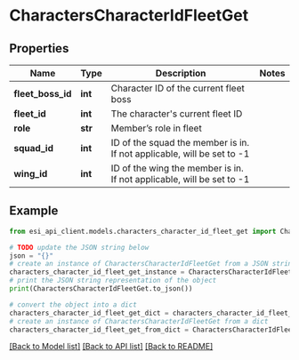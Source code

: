 # CharactersCharacterIdFleetGet


## Properties

Name | Type | Description | Notes
------------ | ------------- | ------------- | -------------
**fleet_boss_id** | **int** | Character ID of the current fleet boss | 
**fleet_id** | **int** | The character&#39;s current fleet ID | 
**role** | **str** | Member’s role in fleet | 
**squad_id** | **int** | ID of the squad the member is in. If not applicable, will be set to -1 | 
**wing_id** | **int** | ID of the wing the member is in. If not applicable, will be set to -1 | 

## Example

```python
from esi_api_client.models.characters_character_id_fleet_get import CharactersCharacterIdFleetGet

# TODO update the JSON string below
json = "{}"
# create an instance of CharactersCharacterIdFleetGet from a JSON string
characters_character_id_fleet_get_instance = CharactersCharacterIdFleetGet.from_json(json)
# print the JSON string representation of the object
print(CharactersCharacterIdFleetGet.to_json())

# convert the object into a dict
characters_character_id_fleet_get_dict = characters_character_id_fleet_get_instance.to_dict()
# create an instance of CharactersCharacterIdFleetGet from a dict
characters_character_id_fleet_get_from_dict = CharactersCharacterIdFleetGet.from_dict(characters_character_id_fleet_get_dict)
```
[[Back to Model list]](../README.md#documentation-for-models) [[Back to API list]](../README.md#documentation-for-api-endpoints) [[Back to README]](../README.md)


